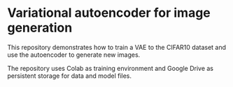 # Variational autoencoder for image generation

This repository demonstrates how to train a VAE to the CIFAR10 dataset and use the autoencoder to generate new images.

The repository uses Colab as training environment and Google Drive as persistent storage for data and model files.

